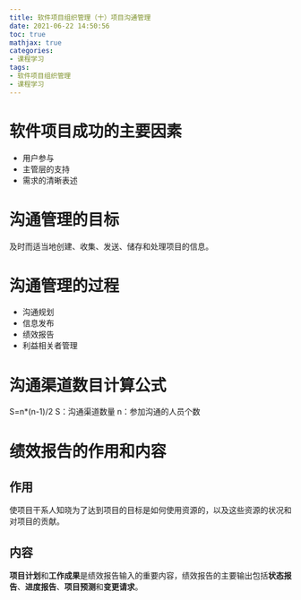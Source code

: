 ```yaml
---
title: 软件项目组织管理（十）项目沟通管理
date: 2021-06-22 14:50:56
toc: true
mathjax: true
categories:
- 课程学习
tags:
- 软件项目组织管理
- 课程学习
---
```


# 软件项目成功的主要因素
- 用户参与
- 主管层的支持
- 需求的清晰表述
# 沟通管理的目标
及时而适当地创建、收集、发送、储存和处理项目的信息。
# 沟通管理的过程
- 沟通规划
- 信息发布
- 绩效报告
- 利益相关者管理
# 沟通渠道数目计算公式
S=n*(n-1)/2
S：沟通渠道数量
n：参加沟通的人员个数
# 绩效报告的作用和内容
## 作用
使项目干系人知晓为了达到项目的目标是如何使用资源的，以及这些资源的状况和对项目的贡献。
## 内容
**项目计划**和**工作成果**是绩效报告输入的重要内容，绩效报告的主要输出包括**状态报告**、**进度报告**、**项目预测**和**变更请求**。